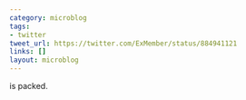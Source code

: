 ```yaml
---
category: microblog
tags:
- twitter
tweet_url: https://twitter.com/ExMember/status/884941121
links: []
layout: microblog
---
```

is packed.
